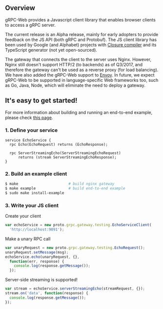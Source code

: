 ## Overview

gRPC-Web provides a Javascript client library that enables browser clients to
access a gRPC server.

The current release is an Alpha release, mainly for early adopters to provide
feedback on the JS API (both gRPC and Protobuf). The JS client library has been
used by Google (and Alphabet) projects with [Closure compiler](https://github.com/google/closure-compiler)
and its TypeScript generator (not yet open-sourced).

The gateway that connects the client to the server uses Nginx. However, Nginx
still doesn't support HTTP/2 (to backends) as of Q3/2017, and therefore the
gateway can't be used as a reverse proxy (for load balancing). We have also
added the gRPC-Web support to [Envoy](https://github.com/lyft/envoy). In future,
we expect gRPC-Web to be supported in language-specific Web frameworks too, such
as Go, Java, Node, which will eliminate the need to deploy a gateway.

## It's easy to get started!

For more information about building and running an end-to-end example, please
check [this page](net/grpc/gateway/examples/echo).


### 1. Define your service

```
service EchoService {
  rpc Echo(EchoRequest) returns (EchoResponse);

  rpc ServerStreamingEcho(ServerStreamingEchoRequest)
      returns (stream ServerStreamingEchoResponse);
}
```


### 2. Build an example client

```sh
$ make                       # build nginx gateway
$ make example               # build end-to-end example
$ sudo make install-example
```


### 3. Write your JS client

Create your client
```js
var echoService = new proto.grpc.gateway.testing.EchoServiceClient(
  'http://localhost:9091');
```
  
Make a unary RPC call
```js
var unaryRequest = new proto.grpc.gateway.testing.EchoRequest();
unaryRequest.setMessage(msg);
echoService.echo(unaryRequest, {},
  function(err, response) {
    console.log(response.getMessage());
  });
```

Server-side streaming is supported!
```js
var stream = echoService.serverStreamingEcho(streamRequest, {});
stream.on('data', function(response) {
  console.log(response.getMessage());
});
```
